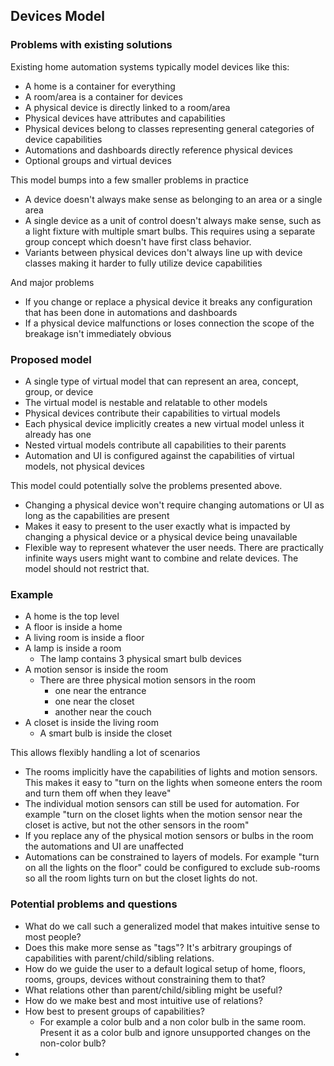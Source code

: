 
## Devices Model

### Problems with existing solutions

Existing home automation systems typically model devices like this:

- A home is a container for everything
- A room/area is a container for devices
- A physical device is directly linked to a room/area
- Physical devices have attributes and capabilities
- Physical devices belong to classes representing general categories of device capabilities
- Automations and dashboards directly reference physical devices
- Optional groups and virtual devices

This model bumps into a few smaller problems in practice

- A device doesn't always make sense as belonging to an area or a single area
- A single device as a unit of control doesn't always make sense, such as a light fixture with multiple smart bulbs. This requires using a separate group concept which doesn't have first class behavior.
- Variants between physical devices don't always line up with device classes making it harder to fully utilize device capabilities

And major problems 

- If you change or replace a physical device it breaks any configuration that has been done in automations and dashboards
- If a physical device malfunctions or loses connection the scope of the breakage isn't immediately obvious

### Proposed model

- A single type of virtual model that can represent an area, concept, group, or device
- The virtual model is nestable and relatable to other models
- Physical devices contribute their capabilities to virtual models
- Each physical device implicitly creates a new virtual model unless it already has one
- Nested virtual models contribute all capabilities to their parents
- Automation and UI is configured against the capabilities of virtual models, not physical devices

This model could potentially solve the problems presented above. 

- Changing a physical device won't require changing automations or UI as long as the capabilities are present
- Makes it easy to present to the user exactly what is impacted by changing a physical device or a physical device being unavailable
- Flexible way to represent whatever the user needs. There are practically infinite ways users might want to combine and relate devices. The model should not restrict that.

### Example

- A home is the top level
- A floor is inside a home
- A living room is inside a floor
- A lamp is inside a room
  - The lamp contains 3 physical smart bulb devices
- A motion sensor is inside the room
  - There are three physical motion sensors in the room
    - one near the entrance
    - one near the closet
    - another near the couch
- A closet is inside the living room
  - A smart bulb is inside the closet

This allows flexibly handling a lot of scenarios

- The rooms implicitly have the capabilities of lights and motion sensors. This makes it easy to "turn on the lights when someone enters the room and turn them off when they leave"
- The individual motion sensors can still be used for automation. For example "turn on the closet lights when the motion sensor near the closet is active, but not the other sensors in the room"
- If you replace any of the physical motion sensors or bulbs in the room the automations and UI are unaffected
- Automations can be constrained to layers of models. For example "turn on all the lights on the floor" could be configured to exclude sub-rooms so all the room lights turn on but the closet lights do not.

### Potential problems and questions

- What do we call such a generalized model that makes intuitive sense to most people?
- Does this make more sense as "tags"? It's arbitrary groupings of capabilities with parent/child/sibling relations.
- How do we guide the user to a default logical setup of home, floors, rooms, groups, devices without constraining them to that?
- What relations other than parent/child/sibling might be useful?
- How do we make best and most intuitive use of relations?
- How best to present groups of capabilities? 
  - For example a color bulb and a non color bulb in the same room. Present it as a color bulb and ignore unsupported changes on the non-color bulb?
- 
